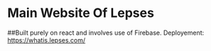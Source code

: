 # Main Website Of Lepses 
##Built purely on react and involves use of Firebase.
Deployement: 
https://whatis.lepses.com/

